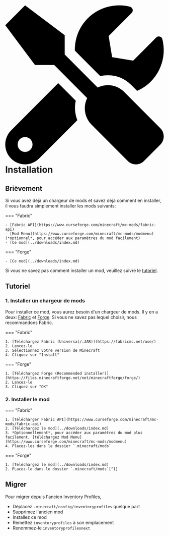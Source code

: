 # <span class="twemoji"><svg xmlns="http://www.w3.org/2000/svg" viewBox="0 0 512 512"><path d="M501.1 395.7 384 278.6c-23.1-23.1-57.6-27.6-85.4-13.9L192 158.1V96L64 0 0 64l96 128h62.1l106.6 106.6c-13.6 27.8-9.2 62.3 13.9 85.4l117.1 117.1c14.6 14.6 38.2 14.6 52.7 0l52.7-52.7c14.5-14.6 14.5-38.2 0-52.7zM331.7 225c28.3 0 54.9 11 74.9 31l19.4 19.4c15.8-6.9 30.8-16.5 43.8-29.5 37.1-37.1 49.7-89.3 37.9-136.7-2.2-9-13.5-12.1-20.1-5.5l-74.4 74.4-67.9-11.3L334 98.9l74.4-74.4c6.6-6.6 3.4-17.9-5.7-20.2-47.4-11.7-99.6.9-136.6 37.9-28.5 28.5-41.9 66.1-41.2 103.6l82.1 82.1c8.1-1.9 16.5-2.9 24.7-2.9zm-103.9 82-56.7-56.7L18.7 402.8c-25 25-25 65.5 0 90.5s65.5 25 90.5 0l123.6-123.6c-7.6-19.9-9.9-41.6-5-62.7zM64 472c-13.2 0-24-10.8-24-24 0-13.3 10.7-24 24-24s24 10.7 24 24c0 13.2-10.7 24-24 24z"></path></svg></span> Installation

## Brièvement

Si vous avez déjà un chargeur de mods et savez déjà comment en installer, il vous faudra simplement installer les mods suivants:

=== "Fabric"

    - [Fabric API](https://www.curseforge.com/minecraft/mc-mods/fabric-api)
    - [Mod Menu](https://www.curseforge.com/minecraft/mc-mods/modmenu) (*optionnel*, pour accéder aux paramètres du mod facilement)
    - [Ce mod](../downloads/index.md)

=== "Forge"

    - [Ce mod](../downloads/index.md)

Si vous ne savez pas comment installer un mod, veuillez suivre le [tutoriel](#tutoriel).

## Tutoriel

### 1. Installer un chargeur de mods

Pour installer ce mod, vous aurez besoin d'un chargeur de mods. Il y en a deux: [Fabric](https://fabricmc.net/) et [Forge](https://files.minecraftforge.net/net/minecraftforge/forge/). Si vous ne savez pas lequel choisir, nous recommandons Fabric.

=== "Fabric"

    1. [Téléchargez Fabric (Universal/.JAR)](https://fabricmc.net/use/)
    2. Lancez-le
    3. Sélectionnez votre version de Minecraft
    4. Cliquez sur "Install"

=== "Forge"

    1. [Téléchargez Forge (Recommended installer)](https://files.minecraftforge.net/net/minecraftforge/forge/)
    2. Lancez-le
    3. Cliquez sur "OK"

### 2. Installer le mod

=== "Fabric"

    1. [Télécharger Fabric API](https://www.curseforge.com/minecraft/mc-mods/fabric-api)
    2. [Téléchargez le mod](../downloads/index.md)
    3. *Optionnellement*, pour accéder aux paramètres du mod plus facilement, [téléchargez Mod Menu](https://www.curseforge.com/minecraft/mc-mods/modmenu)
    4. Placez-les dans le dossier `.minecraft/mods`

=== "Forge"

    1. [Téléchargez le mod](../downloads/index.md)
    2. PLacez-le dans le dossier `.minecraft/mods`[^1]

## Migrer

Pour migrer depuis l'ancien Inventory Profiles,

- Déplacez `.minecraft/config/inventoryprofiles` quelque part
- Supprimez l'ancien mod
- Installez ce mod
- Remettez `inventoryprofiles` à son emplacement
- Renommez-le `inventoryprofilesnext`

[^1]:

    Les emplacements par défaut du dossier `.minecraft` sont les suivants:

    - **Windows**: `%appdata%\.minecraft`, ou `C:\Users\You\AppData\Roaming\.minecraft` 
    - **Linux**: `~/.minecraft`
    - **MacOS**: `~/Library/Application Support/minecraft`
